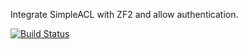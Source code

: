 Integrate SimpleACL with ZF2 and allow authentication.

[![Build Status](https://secure.travis-ci.org/alexshelkov/ApptSimpleAuth.png)](http://travis-ci.org/alexshelkov/ApptSimpleAuth)